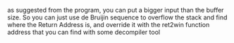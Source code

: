 as suggested from the program, you can put a bigger input than the buffer size. So you can just use de Bruijin sequence to overflow the stack and find where the Return Address is, and override it with the ret2win function address that you can find with some decompiler tool
